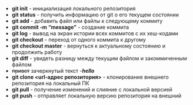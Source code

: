 - **git init** - инициализация локального репозитория
- **git status** - получить информацию от git о его текущем состоянии
- **git add** - добавить файл или файлы к следующему коммиту
- **git commit -m “message”** - создание коммита
- **git log** - вывод на экран истории всех коммитов с их хеш-кодами
- **git checkout** - переход от одного коммита к другому
- **git checkout master** - вернуться к актуальному состоянию и продолжить работу
- **git diff** - увидеть разницу между текущим файлом и закоммиченным файлом
- ~~привет~~ зачеркнутый текст 
-***hello***
- **git clone <url-адрес репозитория>** - клонирование внешнего репозитория на  локальный ПК
- **git pull** - получение изменений и слияние с локальной версией
- **git push** - отправляет локальную версию репозитория на внешний